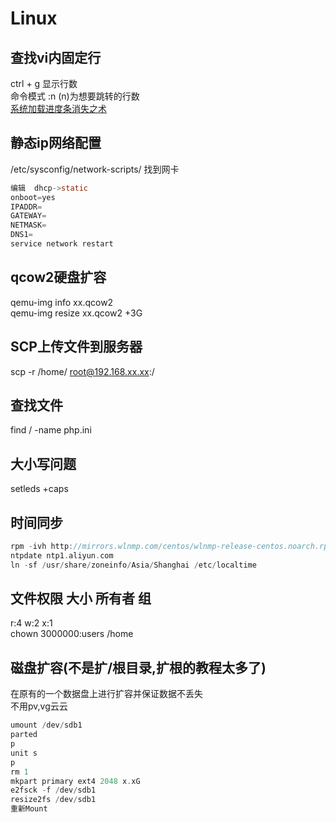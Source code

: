 # Linux

## 查找vi内固定行
ctrl + g 显示行数 <br>
命令模式   :n   (n)为想要跳转的行数 <br>
[系统加载进度条消失之术](https://www.cnblogs.com/silly-bird/p/10648169.html)

## 静态ip网络配置
/etc/sysconfig/network-scripts/ 找到网卡
```c
编辑  dhcp->static 
onboot=yes
IPADDR=
GATEWAY=
NETMASK=
DNS1=
service network restart
```
## qcow2硬盘扩容
qemu-img info xx.qcow2 <br>
qemu-img resize xx.qcow2 +3G 

## SCP上传文件到服务器 
scp -r /home/ root@192.168.xx.xx:/

## 查找文件
find / -name php.ini

## 大小写问题
setleds +caps

## 时间同步
```c
rpm -ivh http://mirrors.wlnmp.com/centos/wlnmp-release-centos.noarch.rpm
ntpdate ntp1.aliyun.com
ln -sf /usr/share/zoneinfo/Asia/Shanghai /etc/localtime
```

## 文件权限 大小 所有者 组
r:4 w:2 x:1 <br>
chown 3000000:users /home

## 磁盘扩容(不是扩/根目录,扩根的教程太多了)
在原有的一个数据盘上进行扩容并保证数据不丢失<br>
不用pv,vg云云<br>
```c
umount /dev/sdb1
parted
p
unit s
p
rm 1
mkpart primary ext4 2048 x.xG
e2fsck -f /dev/sdb1
resize2fs /dev/sdb1
重新Mount
```

